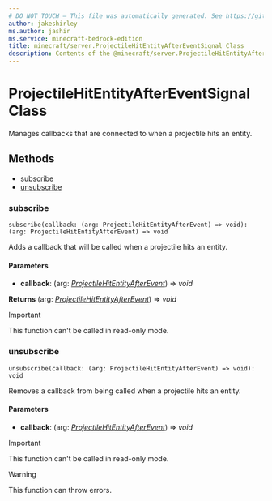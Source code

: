 ```yaml
---
# DO NOT TOUCH — This file was automatically generated. See https://github.com/mojang/minecraftapidocsgenerator to modify descriptions, examples, etc.
author: jakeshirley
ms.author: jashir
ms.service: minecraft-bedrock-edition
title: minecraft/server.ProjectileHitEntityAfterEventSignal Class
description: Contents of the @minecraft/server.ProjectileHitEntityAfterEventSignal class.
---
```

# ProjectileHitEntityAfterEventSignal Class

Manages callbacks that are connected to when a projectile hits an entity.

## Methods
- [subscribe](#subscribe)
- [unsubscribe](#unsubscribe)

### **subscribe**
`
subscribe(callback: (arg: ProjectileHitEntityAfterEvent) => void): (arg: ProjectileHitEntityAfterEvent) => void
`

Adds a callback that will be called when a projectile hits an entity.

#### **Parameters**
- **callback**: (arg: [*ProjectileHitEntityAfterEvent*](ProjectileHitEntityAfterEvent.md)) => *void*

**Returns** (arg: [*ProjectileHitEntityAfterEvent*](ProjectileHitEntityAfterEvent.md)) => *void*

> [!IMPORTANT]
> This function can't be called in read-only mode.

### **unsubscribe**
`
unsubscribe(callback: (arg: ProjectileHitEntityAfterEvent) => void): void
`

Removes a callback from being called when a projectile hits an entity.

#### **Parameters**
- **callback**: (arg: [*ProjectileHitEntityAfterEvent*](ProjectileHitEntityAfterEvent.md)) => *void*

> [!IMPORTANT]
> This function can't be called in read-only mode.

> [!WARNING]
> This function can throw errors.
